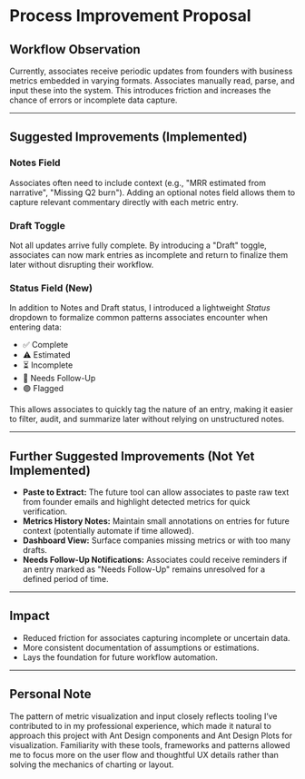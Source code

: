 # Process Improvement Proposal

## Workflow Observation
Currently, associates receive periodic updates from founders with business metrics embedded in varying formats. Associates manually read, parse, and input these into the system. This introduces friction and increases the chance of errors or incomplete data capture.

---

## Suggested Improvements (Implemented)

### Notes Field
Associates often need to include context (e.g., "MRR estimated from narrative", "Missing Q2 burn"). Adding an optional notes field allows them to capture relevant commentary directly with each metric entry.

### Draft Toggle
Not all updates arrive fully complete. By introducing a "Draft" toggle, associates can now mark entries as incomplete and return to finalize them later without disrupting their workflow.

### Status Field (New)
In addition to Notes and Draft status, I introduced a lightweight *Status* dropdown to formalize common patterns associates encounter when entering data:
- ✅ Complete
- ⚠️ Estimated
- ⏳ Incomplete
- 📌 Needs Follow-Up
- 🟣 Flagged

This allows associates to quickly tag the nature of an entry, making it easier to filter, audit, and summarize later without relying on unstructured notes.

---

## Further Suggested Improvements (Not Yet Implemented)
- **Paste to Extract:** The future tool can allow associates to paste raw text from founder emails and highlight detected metrics for quick verification.
- **Metrics History Notes:** Maintain small annotations on entries for future context (potentially automate if time allowed).
- **Dashboard View:** Surface companies missing metrics or with too many drafts.
- **Needs Follow-Up Notifications:** Associates could receive reminders if an entry marked as "Needs Follow-Up" remains unresolved for a defined period of time.

---

## Impact
- Reduced friction for associates capturing incomplete or uncertain data.
- More consistent documentation of assumptions or estimations.
- Lays the foundation for future workflow automation.

---

## Personal Note
The pattern of metric visualization and input closely reflects tooling I’ve contributed to in my professional experience, which made it natural to approach this project with Ant Design components and Ant Design Plots for visualization. Familiarity with these tools, frameworks and patterns allowed me to focus more on the user flow and thoughtful UX details rather than solving the mechanics of charting or layout.